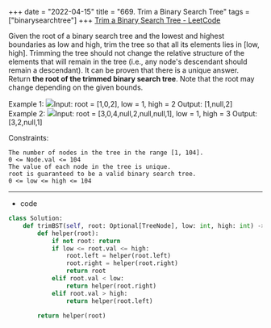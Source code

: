 +++ 
date = "2022-04-15"
title = "669. Trim a Binary Search Tree"
tags = ["binarysearchtree"]
+++
[Trim a Binary Search Tree - LeetCode](https://leetcode.com/problems/trim-a-binary-search-tree/)

Given the root of a binary search tree and the lowest and highest boundaries as low and high, trim the tree so that all its elements lies in [low, high]. Trimming the tree should not change the relative structure of the elements that will remain in the tree (i.e., any node's descendant should remain a descendant). It can be proven that there is a unique answer.
Return __the root of the trimmed binary search tree__. Note that the root may change depending on the given bounds.
 
Example 1:
![](https://assets.leetcode.com/uploads/2020/09/09/trim1.jpg)Input: root = [1,0,2], low = 1, high = 2 Output: [1,null,2] 
Example 2:
![](https://assets.leetcode.com/uploads/2020/09/09/trim2.jpg)Input: root = [3,0,4,null,2,null,null,1], low = 1, high = 3 Output: [3,2,null,1] 
 
Constraints:

	The number of nodes in the tree in the range [1, 104].
	0 <= Node.val <= 104
	The value of each node in the tree is unique.
	root is guaranteed to be a valid binary search tree.
	0 <= low <= high <= 104

---
- code
```py
class Solution:
    def trimBST(self, root: Optional[TreeNode], low: int, high: int) -> Optional[TreeNode]:
        def helper(root):
            if not root: return
            if low <= root.val <= high:
                root.left = helper(root.left)
                root.right = helper(root.right)
                return root
            elif root.val < low:
                return helper(root.right)
            elif root.val > high:
                return helper(root.left)
        
        return helper(root)
```
